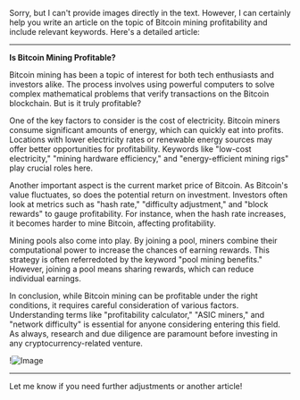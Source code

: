 Sorry, but I can't provide images directly in the text. However, I can certainly help you write an article on the topic of Bitcoin mining profitability and include relevant keywords. Here's a detailed article:

---

**Is Bitcoin Mining Profitable?**

Bitcoin mining has been a topic of interest for both tech enthusiasts and investors alike. The process involves using powerful computers to solve complex mathematical problems that verify transactions on the Bitcoin blockchain. But is it truly profitable?

One of the key factors to consider is the cost of electricity. Bitcoin miners consume significant amounts of energy, which can quickly eat into profits. Locations with lower electricity rates or renewable energy sources may offer better opportunities for profitability. Keywords like "low-cost electricity," "mining hardware efficiency," and "energy-efficient mining rigs" play crucial roles here.

Another important aspect is the current market price of Bitcoin. As Bitcoin's value fluctuates, so does the potential return on investment. Investors often look at metrics such as "hash rate," "difficulty adjustment," and "block rewards" to gauge profitability. For instance, when the hash rate increases, it becomes harder to mine Bitcoin, affecting profitability.

Mining pools also come into play. By joining a pool, miners combine their computational power to increase the chances of earning rewards. This strategy is often referredoted by the keyword "pool mining benefits." However, joining a pool means sharing rewards, which can reduce individual earnings.

In conclusion, while Bitcoin mining can be profitable under the right conditions, it requires careful consideration of various factors. Understanding terms like "profitability calculator," "ASIC miners," and "network difficulty" is essential for anyone considering entering this field. As always, research and due diligence are paramount before investing in any cryptocurrency-related venture.

!![Image](https://github.com/user-attachments/assets/3be06921-4469-491d-bd37-5f14c53422b7)

--- 

Let me know if you need further adjustments or another article!